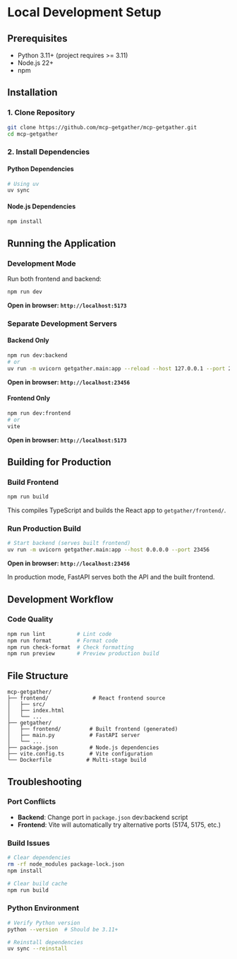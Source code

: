 # Local Development Setup

## Prerequisites

- Python 3.11+ (project requires >= 3.11)
- Node.js 22+
- npm

## Installation

### 1. Clone Repository

```bash
git clone https://github.com/mcp-getgather/mcp-getgather.git
cd mcp-getgather
```

### 2. Install Dependencies

#### Python Dependencies

```bash
# Using uv
uv sync
```

#### Node.js Dependencies

```bash
npm install
```

## Running the Application

### Development Mode

Run both frontend and backend:

```bash
npm run dev
```

**Open in browser: `http://localhost:5173`**

### Separate Development Servers

#### Backend Only

```bash
npm run dev:backend
# or
uv run -m uvicorn getgather.main:app --reload --host 127.0.0.1 --port 23456
```

**Open in browser: `http://localhost:23456`**

#### Frontend Only

```bash
npm run dev:frontend
# or
vite
```

**Open in browser: `http://localhost:5173`**

## Building for Production

### Build Frontend

```bash
npm run build
```

This compiles TypeScript and builds the React app to `getgather/frontend/`.

### Run Production Build

```bash
# Start backend (serves built frontend)
uv run -m uvicorn getgather.main:app --host 0.0.0.0 --port 23456
```

**Open in browser: `http://localhost:23456`**

In production mode, FastAPI serves both the API and the built frontend.

## Development Workflow

### Code Quality

```bash
npm run lint          # Lint code
npm run format        # Format code
npm run check-format  # Check formatting
npm run preview       # Preview production build
```

## File Structure

```
mcp-getgather/
├── frontend/              # React frontend source
│   ├── src/
│   ├── index.html
│   └── ...
├── getgather/
│   ├── frontend/         # Built frontend (generated)
│   ├── main.py           # FastAPI server
│   └── ...
├── package.json          # Node.js dependencies
├── vite.config.ts        # Vite configuration
└── Dockerfile           # Multi-stage build
```

## Troubleshooting

### Port Conflicts

- **Backend**: Change port in `package.json` dev:backend script
- **Frontend**: Vite will automatically try alternative ports (5174, 5175, etc.)

### Build Issues

```bash
# Clear dependencies
rm -rf node_modules package-lock.json
npm install

# Clear build cache
npm run build
```

### Python Environment

```bash
# Verify Python version
python --version  # Should be 3.11+

# Reinstall dependencies
uv sync --reinstall
```
